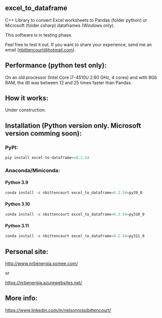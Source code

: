 ## excel_to_dataframe
C++ Library to convert Excel worksheets to Pandas (folder python) or Microsoft (folder csharp) dataframes (Windows only).

This software is in testing phase.

Feel free to test it out. If you want to share your experience, send me an email (nbittencourt@hotmail.com).

## Performance (python test only):
On an old processor (Intel Core i7-4510U 2.60 GHz, 4 cores) and with 8Gb RAM, the dll was between 12 and 25 times faster than Pandas.

## How it works:
Under construction.

## Installation (Python version only. Microsoft version comming soon):

### PyPI:
```Python
pip install excel-to-dataframe==0.2.54
```

### Anaconda/Miniconda:
#### Python 3.9
```Python
conda install -c nbittencourt excel_to_dataframe=0.2.54=py39_0
```

#### Python 3.10
```Python
conda install -c nbittencourt excel_to_dataframe=0.2.54=py310_0
```

#### Python 3.11
```Python
conda install -c nbittencourt excel_to_dataframe=0.2.54=py311_0
```


## Personal site:
http://www.nrbenergia.somee.com/  

or

https://nrbenergia.azurewebsites.net/

## More info:
https://www.linkedin.com/in/nelsonrossibittencourt/